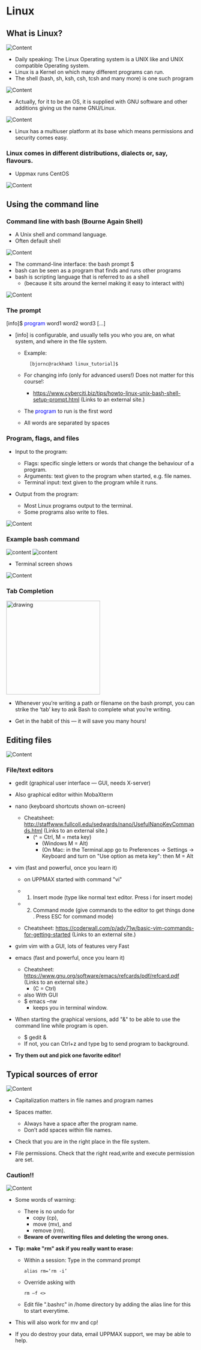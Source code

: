 # Linux
## What is Linux?

![Content](./img/pingvin.png)

- Daily speaking: The Linux Operating system is a UNIX like and UNIX compatible Operating system.
- Linux is a Kernel on which many different programs can run.
- The shell (bash, sh, ksh, csh, tcsh and many more) is one such program
    
![Content](./img/images.jfif)

 

- Actually, for it to be an OS, it is supplied with GNU software and other additions giving us the name GNU/Linux.

 

![Content](./img/gnu.png)

 

- Linux has a multiuser platform at its base which means permissions and security comes easy.

 
### Linux comes in different distributions, dialects or, say, flavours.
- Uppmax runs CentOS

 

![Content](./img/flavours.png)


 
## Using the command line

### Command line with bash (Bourne Again Shell)
- A Unix shell and command language.
- Often default shell

![Content](./img/shell.jpg)

- The command-line interface: the bash prompt $
- bash can be seen as a program that finds and runs other programs
- bash is scripting language that is referred to as a shell
  - (because it sits around the kernel making it easy to interact with)

 ![Content](./img/unix_architecture.jpg)

 
### The prompt

[info]$ <span style="color:blue">program</span> word1 word2 word3 […]

- [info] is configurable, and usually tells you who you are, on what system, and where in the file system.
  
  - Example: 

    ```bash=
      [bjornc@rackham3 linux_tutorial]$
    ```

  - For changing info (only for advanced users!)  Does not matter for this course!:
    - https://www.cyberciti.biz/tips/howto-linux-unix-bash-shell-setup-prompt.html (Links to an external site.)
  - The <span style="color:blue">program</span> to run is the first word
  - All words are separated by spaces

 
### Program, flags, and files

- Input to the program:
  - Flags: specific single letters or words that change the behaviour of a program.
  - Arguments: text given to the program when started, e.g. file names.
  - Terminal input: text given to the program while it runs.

- Output from the program:
  - Most Linux programs output to the terminal.
  - Some programs also write to files.

![Content](./img/folders.png)
 
### Example bash command


<img src="./img/mv_inbox.png" alt="content" />


<img src="./img/program_flags.png" alt="content"  />

- Terminal screen shows

![Content](./img/screen.png)               

 
### Tab Completion

<img src="./img/tab.png" alt="drawing"  width="250"/>


 
- Whenever you’re writing a path or filename on the bash prompt, you can strike the ‘tab’ key to
ask Bash to complete what you’re writing.

- Get in the habit of this — it will save you many hours!

 
## Editing files

![Content](./img/edit.png)

### File/text editors

- gedit (graphical user interface — GUI, needs X-server)

- Also graphical editor within MobaXterm

- nano (keyboard shortcuts shown on-screen)
  - Cheatsheet: http://staffwww.fullcoll.edu/sedwards/nano/UsefulNanoKeyCommands.html (Links to an external site.)
    - (^ = Ctrl, M = meta key)
       - (Windows M = Alt)
       - (On Mac: in the Terminal.app go to Preferences -> Settings -> Keyboard and turn on "Use option as meta key": then M = Alt

- vim (fast and powerful, once you learn it)
  - on UPPMAX started with command "vi"

  - 1. Insert mode (type like normal text editor. Press i for insert mode)

  - 2. Command mode (give commands to the editor to get things done . Press ESC for command mode)
  - Cheatsheet: https://coderwall.com/p/adv71w/basic-vim-commands-for-getting-started (Links to an external site.)
 
- gvim vim with a GUI, lots of features very Fast

- emacs (fast and powerful, once you learn it)
  - Cheatsheet: https://www.gnu.org/software/emacs/refcards/pdf/refcard.pdf (Links to an external site.)
    - (C = Ctrl)
   - also With GUI
   - $ emacs –nw
     - keeps you in terminal window.

- When starting the graphical versions, add "&" to be able to use the command line while program is open.
  - $ gedit &
  - If not, you can Ctrl+z and type bg to send program to background.

- **Try them out and pick one favorite editor!**


## Typical sources of error

![Content](./img/cross.png)

- Capitalization matters in file names and program names

- Spaces matter.
  - Always have a space after the program name.
  - Don’t add spaces within file names.
- Check that you are in the right place in the file system.
- File permissions. Check that the right read,write and execute permission are set.

 
### Caution!!

![Content](./img/caution.png)

- Some words of warning:
  - There is no undo for
    - copy (cp),
    - move (mv), and
    - remove (rm).
  - **Beware of overwriting files and deleting the wrong ones.**

 

- **Tip: make "rm" ask if you really want to erase:**
  - Within a session: Type in the command prompt

        alias rm=‘rm -i’

  - Override asking with 

        rm –f <>

  - Edit file ".bashrc" in /home directory by adding the alias line for this to start everytime.
- This will also work for mv and cp!

 

- If you do destroy your data, email UPPMAX support, we may be able to help.

